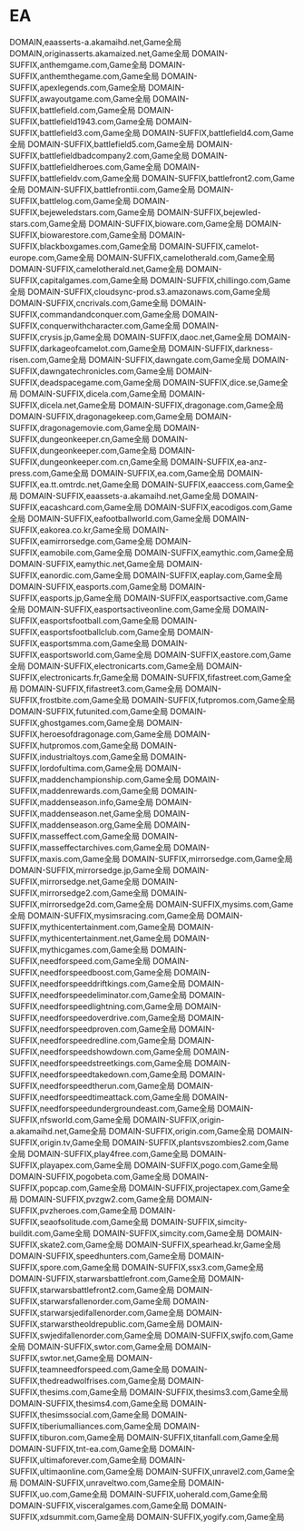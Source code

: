 # EA
DOMAIN,eaasserts-a.akamaihd.net,Game全局
DOMAIN,originasserts.akamaized.net,Game全局
DOMAIN-SUFFIX,anthemgame.com,Game全局
DOMAIN-SUFFIX,anthemthegame.com,Game全局
DOMAIN-SUFFIX,apexlegends.com,Game全局
DOMAIN-SUFFIX,awayoutgame.com,Game全局
DOMAIN-SUFFIX,battlefield.com,Game全局
DOMAIN-SUFFIX,battlefield1943.com,Game全局
DOMAIN-SUFFIX,battlefield3.com,Game全局
DOMAIN-SUFFIX,battlefield4.com,Game全局
DOMAIN-SUFFIX,battlefield5.com,Game全局
DOMAIN-SUFFIX,battlefieldbadcompany2.com,Game全局
DOMAIN-SUFFIX,battlefieldheroes.com,Game全局
DOMAIN-SUFFIX,battlefieldv.com,Game全局
DOMAIN-SUFFIX,battlefront2.com,Game全局
DOMAIN-SUFFIX,battlefrontii.com,Game全局
DOMAIN-SUFFIX,battlelog.com,Game全局
DOMAIN-SUFFIX,bejeweledstars.com,Game全局
DOMAIN-SUFFIX,bejewled-stars.com,Game全局
DOMAIN-SUFFIX,bioware.com,Game全局
DOMAIN-SUFFIX,biowarestore.com,Game全局
DOMAIN-SUFFIX,blackboxgames.com,Game全局
DOMAIN-SUFFIX,camelot-europe.com,Game全局
DOMAIN-SUFFIX,camelotherald.com,Game全局
DOMAIN-SUFFIX,camelotherald.net,Game全局
DOMAIN-SUFFIX,capitalgames.com,Game全局
DOMAIN-SUFFIX,chillingo.com,Game全局
DOMAIN-SUFFIX,cloudsync-prod.s3.amazonaws.com,Game全局
DOMAIN-SUFFIX,cncrivals.com,Game全局
DOMAIN-SUFFIX,commandandconquer.com,Game全局
DOMAIN-SUFFIX,conquerwithcharacter.com,Game全局
DOMAIN-SUFFIX,crysis.jp,Game全局
DOMAIN-SUFFIX,daoc.net,Game全局
DOMAIN-SUFFIX,darkageofcamelot.com,Game全局
DOMAIN-SUFFIX,darkness-risen.com,Game全局
DOMAIN-SUFFIX,dawngate.com,Game全局
DOMAIN-SUFFIX,dawngatechronicles.com,Game全局
DOMAIN-SUFFIX,deadspacegame.com,Game全局
DOMAIN-SUFFIX,dice.se,Game全局
DOMAIN-SUFFIX,dicela.com,Game全局
DOMAIN-SUFFIX,dicela.net,Game全局
DOMAIN-SUFFIX,dragonage.com,Game全局
DOMAIN-SUFFIX,dragonagekeep.com,Game全局
DOMAIN-SUFFIX,dragonagemovie.com,Game全局
DOMAIN-SUFFIX,dungeonkeeper.cn,Game全局
DOMAIN-SUFFIX,dungeonkeeper.com,Game全局
DOMAIN-SUFFIX,dungeonkeeper.com.cn,Game全局
DOMAIN-SUFFIX,ea-anz-press.com,Game全局
DOMAIN-SUFFIX,ea.com,Game全局
DOMAIN-SUFFIX,ea.tt.omtrdc.net,Game全局
DOMAIN-SUFFIX,eaaccess.com,Game全局
DOMAIN-SUFFIX,eaassets-a.akamaihd.net,Game全局
DOMAIN-SUFFIX,eacashcard.com,Game全局
DOMAIN-SUFFIX,eacodigos.com,Game全局
DOMAIN-SUFFIX,eafootballworld.com,Game全局
DOMAIN-SUFFIX,eakorea.co.kr,Game全局
DOMAIN-SUFFIX,eamirrorsedge.com,Game全局
DOMAIN-SUFFIX,eamobile.com,Game全局
DOMAIN-SUFFIX,eamythic.com,Game全局
DOMAIN-SUFFIX,eamythic.net,Game全局
DOMAIN-SUFFIX,eanordic.com,Game全局
DOMAIN-SUFFIX,eaplay.com,Game全局
DOMAIN-SUFFIX,easports.com,Game全局
DOMAIN-SUFFIX,easports.jp,Game全局
DOMAIN-SUFFIX,easportsactive.com,Game全局
DOMAIN-SUFFIX,easportsactiveonline.com,Game全局
DOMAIN-SUFFIX,easportsfootball.com,Game全局
DOMAIN-SUFFIX,easportsfootballclub.com,Game全局
DOMAIN-SUFFIX,easportsmma.com,Game全局
DOMAIN-SUFFIX,easportsworld.com,Game全局
DOMAIN-SUFFIX,eastore.com,Game全局
DOMAIN-SUFFIX,electronicarts.com,Game全局
DOMAIN-SUFFIX,electronicarts.fr,Game全局
DOMAIN-SUFFIX,fifastreet.com,Game全局
DOMAIN-SUFFIX,fifastreet3.com,Game全局
DOMAIN-SUFFIX,frostbite.com,Game全局
DOMAIN-SUFFIX,futpromos.com,Game全局
DOMAIN-SUFFIX,futunited.com,Game全局
DOMAIN-SUFFIX,ghostgames.com,Game全局
DOMAIN-SUFFIX,heroesofdragonage.com,Game全局
DOMAIN-SUFFIX,hutpromos.com,Game全局
DOMAIN-SUFFIX,industrialtoys.com,Game全局
DOMAIN-SUFFIX,lordofultima.com,Game全局
DOMAIN-SUFFIX,maddenchampionship.com,Game全局
DOMAIN-SUFFIX,maddenrewards.com,Game全局
DOMAIN-SUFFIX,maddenseason.info,Game全局
DOMAIN-SUFFIX,maddenseason.net,Game全局
DOMAIN-SUFFIX,maddenseason.org,Game全局
DOMAIN-SUFFIX,masseffect.com,Game全局
DOMAIN-SUFFIX,masseffectarchives.com,Game全局
DOMAIN-SUFFIX,maxis.com,Game全局
DOMAIN-SUFFIX,mirrorsedge.com,Game全局
DOMAIN-SUFFIX,mirrorsedge.jp,Game全局
DOMAIN-SUFFIX,mirrorsedge.net,Game全局
DOMAIN-SUFFIX,mirrorsedge2.com,Game全局
DOMAIN-SUFFIX,mirrorsedge2d.com,Game全局
DOMAIN-SUFFIX,mysims.com,Game全局
DOMAIN-SUFFIX,mysimsracing.com,Game全局
DOMAIN-SUFFIX,mythicentertainment.com,Game全局
DOMAIN-SUFFIX,mythicentertainment.net,Game全局
DOMAIN-SUFFIX,mythicgames.com,Game全局
DOMAIN-SUFFIX,needforspeed.com,Game全局
DOMAIN-SUFFIX,needforspeedboost.com,Game全局
DOMAIN-SUFFIX,needforspeeddriftkings.com,Game全局
DOMAIN-SUFFIX,needforspeedeliminator.com,Game全局
DOMAIN-SUFFIX,needforspeedlightning.com,Game全局
DOMAIN-SUFFIX,needforspeedoverdrive.com,Game全局
DOMAIN-SUFFIX,needforspeedproven.com,Game全局
DOMAIN-SUFFIX,needforspeedredline.com,Game全局
DOMAIN-SUFFIX,needforspeedshowdown.com,Game全局
DOMAIN-SUFFIX,needforspeedstreetkings.com,Game全局
DOMAIN-SUFFIX,needforspeedtakedown.com,Game全局
DOMAIN-SUFFIX,needforspeedtherun.com,Game全局
DOMAIN-SUFFIX,needforspeedtimeattack.com,Game全局
DOMAIN-SUFFIX,needforspeedundergroundeast.com,Game全局
DOMAIN-SUFFIX,nfsworld.com,Game全局
DOMAIN-SUFFIX,origin-a.akamaihd.net,Game全局
DOMAIN-SUFFIX,origin.com,Game全局
DOMAIN-SUFFIX,origin.tv,Game全局
DOMAIN-SUFFIX,plantsvszombies2.com,Game全局
DOMAIN-SUFFIX,play4free.com,Game全局
DOMAIN-SUFFIX,playapex.com,Game全局
DOMAIN-SUFFIX,pogo.com,Game全局
DOMAIN-SUFFIX,pogobeta.com,Game全局
DOMAIN-SUFFIX,popcap.com,Game全局
DOMAIN-SUFFIX,projectapex.com,Game全局
DOMAIN-SUFFIX,pvzgw2.com,Game全局
DOMAIN-SUFFIX,pvzheroes.com,Game全局
DOMAIN-SUFFIX,seaofsolitude.com,Game全局
DOMAIN-SUFFIX,simcity-buildit.com,Game全局
DOMAIN-SUFFIX,simcity.com,Game全局
DOMAIN-SUFFIX,skate2.com,Game全局
DOMAIN-SUFFIX,spearhead.kr,Game全局
DOMAIN-SUFFIX,speedhunters.com,Game全局
DOMAIN-SUFFIX,spore.com,Game全局
DOMAIN-SUFFIX,ssx3.com,Game全局
DOMAIN-SUFFIX,starwarsbattlefront.com,Game全局
DOMAIN-SUFFIX,starwarsbattlefront2.com,Game全局
DOMAIN-SUFFIX,starwarsfallenorder.com,Game全局
DOMAIN-SUFFIX,starwarsjedifallenorder.com,Game全局
DOMAIN-SUFFIX,starwarstheoldrepublic.com,Game全局
DOMAIN-SUFFIX,swjedifallenorder.com,Game全局
DOMAIN-SUFFIX,swjfo.com,Game全局
DOMAIN-SUFFIX,swtor.com,Game全局
DOMAIN-SUFFIX,swtor.net,Game全局
DOMAIN-SUFFIX,teamneedforspeed.com,Game全局
DOMAIN-SUFFIX,thedreadwolfrises.com,Game全局
DOMAIN-SUFFIX,thesims.com,Game全局
DOMAIN-SUFFIX,thesims3.com,Game全局
DOMAIN-SUFFIX,thesims4.com,Game全局
DOMAIN-SUFFIX,thesimssocial.com,Game全局
DOMAIN-SUFFIX,tiberiumalliances.com,Game全局
DOMAIN-SUFFIX,tiburon.com,Game全局
DOMAIN-SUFFIX,titanfall.com,Game全局
DOMAIN-SUFFIX,tnt-ea.com,Game全局
DOMAIN-SUFFIX,ultimaforever.com,Game全局
DOMAIN-SUFFIX,ultimaonline.com,Game全局
DOMAIN-SUFFIX,unravel2.com,Game全局
DOMAIN-SUFFIX,unraveltwo.com,Game全局
DOMAIN-SUFFIX,uo.com,Game全局
DOMAIN-SUFFIX,uoherald.com,Game全局
DOMAIN-SUFFIX,visceralgames.com,Game全局
DOMAIN-SUFFIX,xdsummit.com,Game全局
DOMAIN-SUFFIX,yogify.com,Game全局
